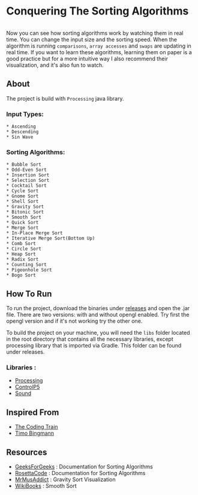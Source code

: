 # Conquering The Sorting Algorithms

<img src="https://i.postimg.cc/4dSCkkxb/Capture.png" alt="">

Now you can see how sorting algorithms work by watching them in real time. You can change the input size and the 
sorting speed. When the algorithm is running `comparisons`, `array accesses` and `swaps` are updating in real time. 
If you want to learn these algorithms, learning them on paper is a good practice but for a more intuitive way 
I also recommend their visualization, and it's also fun to watch.

## About

The project is build with `Processing` java library.

### Input Types:
```
* Ascending
* Descending
* Sin Wave
```


### Sorting Algorithms:
```
* Bubble Sort
* Odd-Even Sort
* Insertion Sort
* Selection Sort
* Cocktail Sort
* Cycle Sort
* Gnome Sort
* Shell Sort
* Gravity Sort
* Bitonic Sort
* Smooth Sort
* Quick Sort
* Merge Sort
* In-Place Merge Sort
* Iterative Merge Sort(Bottom Up)
* Comb Sort
* Circle Sort
* Heap Sort
* Radix Sort
* Counting Sort
* Pigeonhole Sort
* Bogo Sort
```
## How To Run

To run the project, download the binaries under [releases](https://github.com/StamateValentin/SortingAlgorithms/releases)
and open the .jar file. There are two versions: with and without opengl enabled. Try first the opengl version and if it's
not working try the other one.

To build the project on your machine, you will need the `libs` folder located in the root directory that contains
all the necessary libraries, except processing library that is imported via Gradle. This folder can be found under releases.

### Libraries :

* [Processing](https://processing.org)
* [ControlP5](http://www.sojamo.de/libraries/controlP5)
* [Sound](https://processing.org/reference/libraries/sound)

## Inspired From

* [The Coding Train](https://www.youtube.com/user/shiffman)
* [Timo Bingmann](https://www.youtube.com/watch?v=kPRA0W1kECg)

## Resources

* [GeeksForGeeks](https://www.geeksforgeeks.org) : Documentation for Sorting Algorithms
* [RosettaCode](https://rosettacode.org/wiki/Sorting_Algorithms/Circle_Sort) : Documentation for Sorting Algorithms
* [MrMusAddict](https://youtu.be/MneHbUXyKHg) : Gravity Sort Visualization
* [WikiBooks](https://en.wikibooks.org/wiki/Algorithm_Implementation/Sorting/Smoothsort) : Smooth Sort


